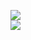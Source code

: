 [![](https://img.shields.io/badge/Made%20With-Github%20Spray-lightgrey.svg?style=for-the-badge&logo=github)](https://github.com/Annihil/github-spray#15624)  
[![](https://i.imgur.com/2DrTn0Z.gif)](https://github.com/Annihil/github-spray)
